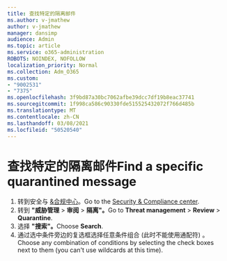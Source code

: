 ```yaml
---
title: 查找特定的隔离邮件
ms.author: v-jmathew
author: v-jmathew
manager: dansimp
audience: Admin
ms.topic: article
ms.service: o365-administration
ROBOTS: NOINDEX, NOFOLLOW
localization_priority: Normal
ms.collection: Adm_O365
ms.custom:
- "9002531"
- "7375"
ms.openlocfilehash: 3f9bd87a30bc7062afbe39dcc7df19b8eac37741
ms.sourcegitcommit: 1f998ca586c90330fde515525432072f766d485b
ms.translationtype: MT
ms.contentlocale: zh-CN
ms.lasthandoff: 03/08/2021
ms.locfileid: "50520540"
---
```

# <a name="find-a-specific-quarantined-message"></a><span data-ttu-id="863aa-102">查找特定的隔离邮件</span><span class="sxs-lookup"><span data-stu-id="863aa-102">Find a specific quarantined message</span></span>

1. <span data-ttu-id="863aa-103">转到安全与 [&合规中心](https://go.microsoft.com/fwlink/p/?linkid=2077143)。</span><span class="sxs-lookup"><span data-stu-id="863aa-103">Go to the [Security & Compliance center](https://go.microsoft.com/fwlink/p/?linkid=2077143).</span></span>
2. <span data-ttu-id="863aa-104">转到 **"威胁管理**  >  **审阅**  >  **隔离"。**</span><span class="sxs-lookup"><span data-stu-id="863aa-104">Go to **Threat management** > **Review** > **Quarantine**.</span></span>
3. <span data-ttu-id="863aa-105">选择 **"搜索"。**</span><span class="sxs-lookup"><span data-stu-id="863aa-105">Choose **Search**.</span></span>
4. <span data-ttu-id="863aa-106">通过选中条件旁边的复选框选择任意条件组合 (此时不能使用通配符) 。</span><span class="sxs-lookup"><span data-stu-id="863aa-106">Choose any combination of conditions by selecting the check boxes next to them (you can't use wildcards at this time).</span></span>
